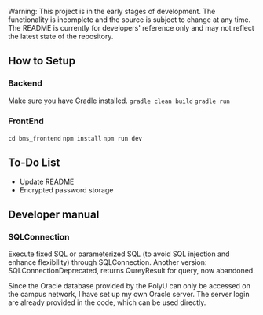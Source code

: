 Warning: 
This project is in the early stages of development. The functionality is incomplete and the source is subject to change at any time. The README is currently for developers' reference only and may not reflect the latest state of the repository.

## How to Setup

### Backend
Make sure you have Gradle installed.
`gradle clean build`
`gradle run`

### FrontEnd
`cd bms_frontend`
`npm install`
`npm run dev`

## To-Do List
- Update README
- Encrypted password storage

## Developer manual

### SQLConnection
Execute fixed SQL or parameterized SQL (to avoid SQL injection and enhance flexibility) through SQLConnection.
Another version: SQLConnectionDeprecated, returns QureyResult for query, now abandoned.

Since the Oracle database provided by the PolyU can only be accessed on the campus network, I have set up my own Oracle server. The server login are already provided in the code, which can be used directly.
